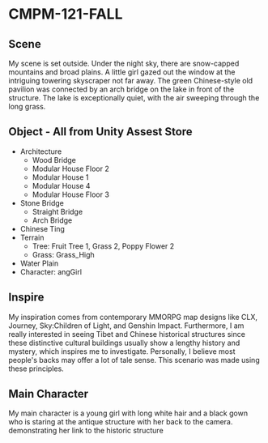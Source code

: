 # CMPM-121-FALL

## Scene

My scene is set outside. Under the night sky, there are snow-capped mountains and broad plains. A little girl gazed out the window at the intriguing towering skyscraper not far away. The green Chinese-style old pavilion was connected by an arch bridge on the lake in front of the structure. The lake is exceptionally quiet, with the air sweeping through the long grass.

## Object - All from Unity Assest Store

-  Architecture
    - Wood Bridge
    - Modular House Floor 2
    - Modular House 1  
    - Modular House 4
    - Modular House Floor 3
- Stone Bridge
    - Straight Bridge
    - Arch Bridge
- Chinese Ting
- Terrain
    - Tree: Fruit Tree 1, Grass 2, Poppy Flower 2
    - Grass: Grass_High
- Water Plain
- Character: angGirl

## Inspire

My inspiration comes from contemporary MMORPG map designs like CLX, Journey, Sky:Children of Light, and Genshin Impact. Furthermore, I am really interested in seeing Tibet and Chinese historical structures since these distinctive cultural buildings usually show a lengthy history and mystery, which inspires me to investigate. Personally, I believe most people's backs may offer a lot of tale sense. This scenario was made using these principles.

## Main Character

My main character is a young girl with long white hair and a black gown who is staring at the antique structure with her back to the camera. demonstrating her link to the historic structure
